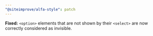 ```yaml
---
"@siteimprove/alfa-style": patch
---
```


**Fixed:** `<option>` elements that are not shown by their `<select>` are now correctly considered as invisible.
